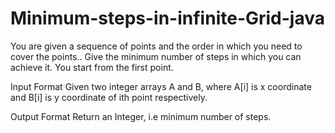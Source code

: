 # Minimum-steps-in-infinite-Grid-java
You are given a sequence of points and the order in which you need to cover the points.. 
Give the minimum number of steps in which you can achieve it. You start from the first point.

Input Format
Given two integer arrays A and B, where A[i] is x coordinate and B[i] is y coordinate of ith point respectively.

Output Format
Return an Integer, i.e minimum number of steps.

